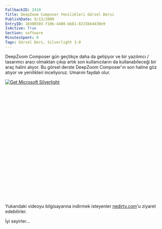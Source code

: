 ```yaml
---
FallbackID: 2410
Title: DeepZoom Composer Yenilikleri Görsel Dersi
PublishDate: 9/13/2009
EntryID: 10308503-f10b-4408-bb81-8215bb4430e9
IsActive: True
Section: software
MinutesSpent: 0
Tags: Görsel Ders, Silverlight 3.0
---
```

DeepZoom Composer gün geçtikçe daha da gelişiyor ve bir yazılımcı /
tasarımcı aracı olmaktan çıkıp artık son kullanıcıların da
kullanabileceği bir araç halini alıyor. Bu görsel derste DeepZoom
Composer'ın son haline göz atıyor ve yenilikleri inceliyoruz. Umarım
faydalı olur.

<div style="width:512px;height:384px;">

[![Get Microsoft
Silverlight](http://go2.microsoft.com/fwlink/?LinkId=108181)](http://go2.microsoft.com/fwlink/?LinkID=124807)

</div>

Yukarıdaki videoyu bilgisayarına indirmek isteyenler
[nedirtv.com](http://www.nedirtv.com/video/darony_1209_deepzoomcomposer.aspx)'u
ziyaret edebilirler.

İyi seyirler...


